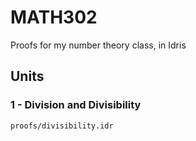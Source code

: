 # MATH302

Proofs for my number theory class, in Idris

## Units

### 1 - Division and Divisibility

`proofs/divisibility.idr`
